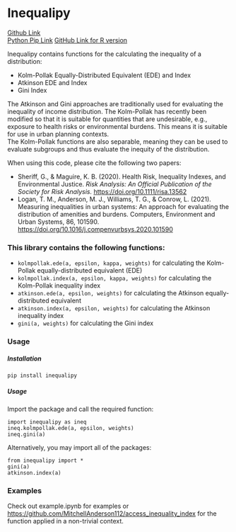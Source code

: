 # Inequalipy
[Github Link](https://github.com/urutau-nz/inequalipy)  
[Python Pip Link](https://pypi.org/project/inequalipy)
[GitHub Link for R version](https://github.com/urutau-nz/kolmpollak-R)

Inequalipy contains functions for the calculating the inequality of a distribution:
* Kolm-Pollak Equally-Distributed Equivalent (EDE) and Index
* Atkinson EDE and Index
* Gini Index  

The Atkinson and Gini approaches are traditionally used for evaluating the inequality of income distribution. The Kolm-Pollak has recently been modified so that it is suitable for quantities that are undesirable, e.g., exposure to health risks or environmental burdens. This means it is suitable for use in urban planning contexts.  
The Kolm-Pollak functions are also separable, meaning they can be used to evaluate
subgroups and thus evaluate the inequity of the distribution.

When using this code, please cite the following two papers:
* Sheriff, G., & Maguire, K. B. (2020). Health Risk, Inequality Indexes, and Environmental Justice. _Risk Analysis: An Official Publication of the Society for Risk Analysis._ https://doi.org/10.1111/risa.13562
* Logan, T. M., Anderson, M. J., Williams, T. G., & Conrow, L. (2021). Measuring inequalities in urban systems: An approach for evaluating the distribution of amenities and burdens. Computers, Environment and Urban Systems, 86, 101590. https://doi.org/10.1016/j.compenvurbsys.2020.101590

### This library contains the following functions:
* `kolmpollak.ede(a, epsilon, kappa, weights)` for calculating the Kolm-Pollak equally-distributed equivalent (EDE)
* `kolmpollak.index(a, epsilon, kappa, weights)` for calculating the Kolm-Pollak inequality index
* `atkinson.ede(a, epsilon, weights)` for calculating the Atkinson equally-distributed equivalent
* `atkinson.index(a, epsilon, weights)` for calculating the Atkinson inequality index
* `gini(a, weights)` for calculating the Gini index

### Usage
##### Installation
`pip install inequalipy`
##### Usage
Import the package and call the required function:
```
import inequalipy as ineq  
ineq.kolmpollak.ede(a, epsilon, weights)
ineq.gini(a)
```  
Alternatively, you may import all of the packages:
```
from inequalipy import *
gini(a)
atkinson.index(a)
```

### Examples
Check out example.ipynb for examples or https://github.com/MitchellAnderson112/access_inequality_index for the function applied in a non-trivial context.
